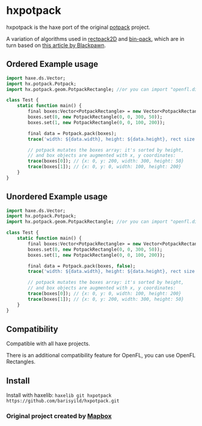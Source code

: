 # hxpotpack
hxpotpack is the haxe port of the original [potpack](https://github.com/mapbox/potpack) project.

A variation of algorithms used in [rectpack2D](https://github.com/TeamHypersomnia/rectpack2D) and [bin-pack](https://github.com/bryanburgers/bin-pack), which are in turn based on [this article by Blackpawn](http://blackpawn.com/texts/lightmaps/default.html).

## Ordered Example usage
```haxe
import haxe.ds.Vector;
import hx.potpack.Potpack;
import hx.potpack.geom.PotpackRectangle; //or you can import "openfl.display.Rectangle" for openfl

class Test {
    static function main() {
        final boxes:Vector<PotpackRectangle> = new Vector<PotpackRectangle>(2);
        boxes.set(0, new PotpackRectangle(0, 0, 300, 50));
        boxes.set(1, new PotpackRectangle(0, 0, 100, 200));

        final data = Potpack.pack(boxes);
        trace('width: ${data.width}, height: ${data.height}, rect size: ${data.size} fill: ${data.fill}');

        // potpack mutates the boxes array: it's sorted by height,
        // and box objects are augmented with x, y coordinates:
        trace(boxes[0]); // {x: 0, y: 200, width: 300, height: 50}
        trace(boxes[1]); // {x: 0, y: 0, width: 100, height: 200}
    }
}
```

## Unordered Example usage
```haxe
import haxe.ds.Vector;
import hx.potpack.Potpack;
import hx.potpack.geom.PotpackRectangle; //or you can import "openfl.display.Rectangle" for openfl

class Test {
    static function main() {
        final boxes:Vector<PotpackRectangle> = new Vector<PotpackRectangle>(2);
        boxes.set(0, new PotpackRectangle(0, 0, 300, 50));
        boxes.set(1, new PotpackRectangle(0, 0, 100, 200));

        final data = Potpack.pack(boxes, false);
        trace('width: ${data.width}, height: ${data.height}, rect size: ${data.size} fill: ${data.fill}');

        // potpack mutates the boxes array: it's sorted by height,
        // and box objects are augmented with x, y coordinates:
        trace(boxes[0]); // {x: 0, y: 0, width: 100, height: 200}
        trace(boxes[1]); // {x: 0, y: 200, width: 300, height: 50}
    }
}
```

## Compatibility
Compatible with all haxe projects.

There is an additional compatibility feature for OpenFL, you can use OpenFL Rectangles.

## Install
Install with haxelib: `haxelib git hxpotpack https://github.com/barisyild/hxpotpack.git`

### Original project created by [Mapbox](https://github.com/mapbox)
